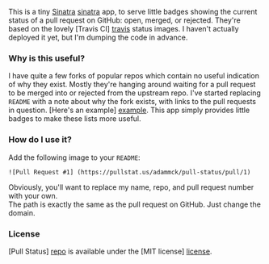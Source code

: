This is a tiny [Sinatra] [sinatra] app, to serve little badges showing the
current status of a pull request on GitHub: open, merged, or rejected. They're
based on the lovely [Travis CI] [travis] status images. I haven't actually
deployed it yet, but I'm dumping the code in advance.


### Why is this useful?

I have quite a few forks of popular repos which contain no useful indication of
why they exist. Mostly they're hanging around waiting for a pull request to be
merged into or rejected from the upstream repo. I've started replacing `README`
with a note about why the fork exists, with links to the pull requests in
question. [Here's an example] [example]. This app simply provides little badges
to make these lists more useful.


### How do I use it?

Add the following image to your `README`:

    ![Pull Request #1] (https://​pullstat.us/adammck/pull-status/pull/1)

Obviously, you'll want to replace my name, repo, and pull request number with your own.  
The path is exactly the same as the pull request on GitHub. Just change the domain.


### License

[Pull Status] [repo] is available under the [MIT license] [license].




[repo]:    https://github.com/adammck/pull-status
[license]: https://raw.github.com/adammck/pull-status/master/LICENSE
[sinatra]: http://www.sinatrarb.com
[travis]:  http://about.travis-ci.org
[example]: https://github.com/adammck/grit
⁣⁣⁣